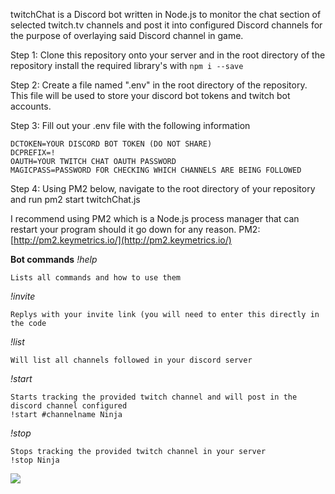 
twitchChat is a Discord bot written in Node.js to monitor the chat section of selected twitch.tv channels and post it into configured Discord channels for the purpose of overlaying said Discord channel in game.

Step 1: Clone this repository onto your server and in the root directory of the repository install the required library's with `npm i --save` 

Step 2: Create a file named ".env" in the root directory of the repository. This file will be used to store your discord bot tokens and twitch bot accounts. 

Step 3: Fill out your .env file with the following information

    DCTOKEN=YOUR DISCORD BOT TOKEN (DO NOT SHARE)
	DCPREFIX=!
	OAUTH=YOUR TWITCH CHAT OAUTH PASSWORD
	MAGICPASS=PASSWORD FOR CHECKING WHICH CHANNELS ARE BEING FOLLOWED

Step 4: Using PM2 below, navigate to the root directory of your repository and run pm2 start twitchChat.js

I recommend using PM2 which is a Node.js process manager that can restart your program should it go down for any reason.
PM2: [http://pm2.keymetrics.io/](http://pm2.keymetrics.io/)

**Bot commands** 
*!help*

    Lists all commands and how to use them

*!invite* 

    Replys with your invite link (you will need to enter this directly in the code

*!list*

    Will list all channels followed in your discord server

*!start*

    Starts tracking the provided twitch channel and will post in the discord channel configured
    !start #channelname Ninja

*!stop*

    Stops tracking the provided twitch channel in your server
    !stop Ninja


![](https://pbs.twimg.com/media/D4aV26ZUYAESvOF.jpg:large)
